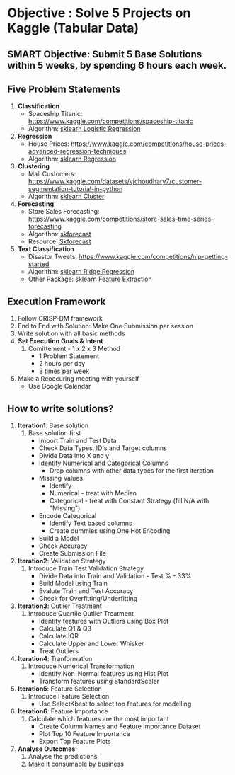 # Objective : Solve 5 Projects on Kaggle (Tabular Data)

## SMART Objective: Submit 5 Base Solutions within 5 weeks, by spending 6 hours each week.  

## Five Problem Statements

1. **Classification** 
	- Spaceship Titanic: https://www.kaggle.com/competitions/spaceship-titanic
	- Algorithm: [sklearn Logistic Regression](https://scikit-learn.org/stable/modules/generated/sklearn.linear_model.LogisticRegression.html)
2. **Regression** 
	- House Prices: https://www.kaggle.com/competitions/house-prices-advanced-regression-techniques
	- Algorithm: [sklearn Regression](https://scikit-learn.org/stable/modules/generated/sklearn.linear_model.LinearRegression.html#sklearn.linear_model.LinearRegression)
3. **Clustering** 
	- Mall Customers: https://www.kaggle.com/datasets/vjchoudhary7/customer-segmentation-tutorial-in-python
	- Algorithm: [sklearn Cluster](https://scikit-learn.org/stable/modules/generated/sklearn.cluster.KMeans.html?highlight=kmeans#sklearn.cluster.KMeans)
4. **Forecasting** 
	- Store Sales Forecasting: https://www.kaggle.com/competitions/store-sales-time-series-forecasting
	- Algorithm: [skforecast](https://github.com/JoaquinAmatRodrigo/skforecast)
	- Resource: [Skforecast](https://www.cienciadedatos.net/documentos/py27-time-series-forecasting-python-scikitlearn.html)
5. **Text Classification** 
	- Disastor Tweets: https://www.kaggle.com/competitions/nlp-getting-started
	- Algorithm: [sklearn Ridge Regression](https://scikit-learn.org/stable/modules/generated/sklearn.linear_model.Ridge.html)
	- Other Package: [sklearn Feature Extraction](https://scikit-learn.org/stable/modules/feature_extraction.html)

## Execution Framework

1. Follow CRISP-DM framework
2. End to End with Solution: Make One Submission per session
3. Write solution with all basic methods 
4. **Set Execution Goals & Intent**
	1. Comittement - 1 x 2 x 3 Method
		- 1 Problem Statement
		- 2 hours per day 
		- 3 times per week
5. Make a Reoccuring meeting with yourself
	- Use Google Calendar

## How to write solutions?

1. **Iteration1**: Base solution
	1. Base solution first 
		- Import Train and Test Data
		- Check Data Types, ID's and Target columns
		- Divide Data into X and y
		- Identify Numerical and Categorical Columns
			- Drop columns with other data types for the first iteration
		- Missing Values
			- Identify
			- Numerical - treat with Median
			- Categorical - treat with Constant Strategy (fill N/A with "Missing")
		- Encode Categorical
			- Identify Text based columns
			- Create dummies using One Hot Encoding
		- Build a Model
		- Check Accuracy
		- Create Submission File
2. **Iteration2**: Validation Strategy
	1. Introduce Train Test Validation Strategy
		- Divide Data into Train and Validation - Test % - 33%
		- Build Model using Train
		- Evalute Train and Test Accuracy
		- Check for Overfitting/Underfitting
3. **Iteration3**: Outlier Treatment
	1. Introduce Quartile Outlier Treatment
		- Identify features with Outliers using Box Plot
		- Calculate Q1 & Q3
		- Calculate IQR
		- Calculate Upper and Lower Whisker
		- Treat Outliers
4. **Iteration4**: Tranformation
	1. Introduce Numerical Transformation
		- Identify Non-Normal features using Hist Plot
		- Transform features using StandardScaler
5. **Iteration5**: Feature Selection
	1. Introduce Feature Selection 
		- Use SelectKbest to select top features for modelling
6. **Iteration6**: Feature Importance
	1. Calculate which features are the most important
		- Create Column Names and Feature Importance Dataset
		- Plot Top 10 Feature Importance
		- Export Top Feature Plots
7. **Analyse Outcomes**:
	1. Analyse the predictions
	2. Make it consumable by business

